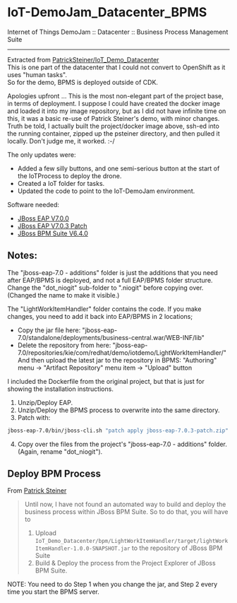# IoT-DemoJam_Datacenter_BPMS
Internet of Things DemoJam :: Datacenter :: Business Process Management Suite

---
Extracted from [PatrickSteiner/IoT_Demo_Datacenter](https://github.com/PatrickSteiner/IoT_Demo_Datacenter)  
This is one part of the datacenter that I could not convert to OpenShift as it uses "human tasks".  
So for the demo, BPMS is deployed outside of CDK.

Apologies upfront ... This is the most non-elegant part of the project base, in terms of deployment.  I suppose I could have created the docker image and loaded it into my image repository, but as I did not have infinite time on this, it was a basic re-use of Patrick Steiner's demo, with minor changes.  
Truth be told, I actually built the project/docker image above, ssh-ed into the running container, zipped up the psteiner directory, and then pulled it locally.  Don't judge me, it worked. :-/  

The only updates were:  
- Added a few silly buttons, and one semi-serious button at the start of the IoTProcess to deploy the drone.  
- Created a IoT folder for tasks.  
- Updated the code to point to the IoT-DemoJam environment.

Software needed:  
- [JBoss EAP V7.0.0](https://access.redhat.com/jbossnetwork/restricted/softwareDownload.html?softwareId=43891)
- [JBoss EAP V7.0.3 Patch](https://access.redhat.com/jbossnetwork/restricted/softwareDownload.html?softwareId=47721)
- [JBoss BPM Suite V6.4.0](https://access.redhat.com/jbossnetwork/restricted/softwareDownload.html?softwareId=48441)

## Notes:
The "jboss-eap-7.0 - additions" folder is just the additions that you need after EAP/BPMS is deployed, and not a full EAP/BPMS folder structure.  Change the "dot_niogit" sub-folder to ".niogit" before copying over. (Changed the name to make it visible.)

The "LightWorkItemHandler" folder contains the code.  If you make changes, you need to add it back into EAP/BPMS in 2 locations;  
- Copy the jar file here: "jboss-eap-7.0/standalone/deployments/business-central.war/WEB-INF/lib"  
- Delete the repository from here: "jboss-eap-7.0/repositories/kie/com/redhat/demo/iotdemo/LightWorkItemHandler/"  And then upload the latest jar to the repository in BPMS: "Authoring" menu -> "Artifact Repository" menu item -> "Upload" button

I included the Dockerfile from the original project, but that is just for showing the installation instructions.  
1) Unzip/Deploy EAP.  
2) Unzip/Deploy the BPMS process to overwrite into the same directory.  
3) Patch with:  
```sh
jboss-eap-7.0/bin/jboss-cli.sh "patch apply jboss-eap-7.0.3-patch.zip"
```
4) Copy over the files from the project's "jboss-eap-7.0 - additions" folder.  (Again, rename "dot_niogit").

## Deploy BPM Process
From [Patrick Steiner](https://github.com/PatrickSteiner/IoT_Demo_AllInOne/blob/master/Readme.adoc#deploy-bpm-process)
> Until now, I have not found an automated way to build and deploy the business process within JBoss BPM Suite. So to do that, you will have to  
> 1) Upload `IoT_Demo_Datacenter/bpm/LightWorkItemHandler/target/lightWorkItemHandler-1.0.0-SNAPSHOT.jar` to the repository of JBoss BPM Suite  
> 2) Build & Deploy the process from the Project Explorer of JBoss BPM Suite.

NOTE: You need to do Step 1 when you change the jar, and Step 2 every time you start the BPMS server.

